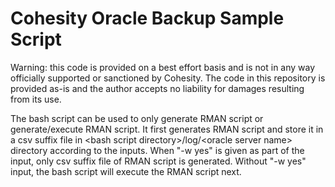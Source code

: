 # Cohesity Oracle Backup Sample Script
Warning: this code is provided on a best effort basis and is not in any way officially supported or sanctioned by Cohesity. The code in this repository is provided as-is and the author accepts no liability for damages resulting from its use.

The bash script can be used to only generate RMAN script or generate/execute RMAN script. It first generates RMAN script and store it in a csv suffix file in \<bash script directory\>/log/\<oracle server name\> directory according to the inputs. When "\-w yes" is given as part of the input, only csv suffix file of RMAN script is generated. Without "\-w yes" input, the bash script will execute the RMAN script next. 
